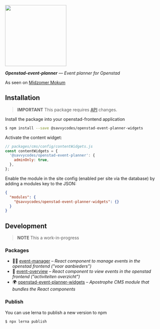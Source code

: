 <img src="https://openstad.org/uploads/attachments/ckf4445v042sbnl3wvq5yxb9y-logo-openstad2-3x.full.png" width="200"/>

_**Openstad-event-planner** — Event planner for Openstad_

As seen on [Midzomer Mokum](https://midzomermokum.nl)

## Installation

> **IMPORTANT** This package requires [API](https://github.com/savvycodes/openstad-api/tree/feat/event-planner) changes.

Install the package into your openstad-frontend application

```sh
$ npm install --save @savvycodes/openstad-event-planner-widgets
```

Activate the content widget:

```js
// packages/cms/config/contentWidgets.js
const contentWidgets = {
  '@savvycodes/openstad-event-planner': {
    adminOnly: true,
  },
};
```

Enable the module in the site config (enabled per site via the database) by adding a modules key to the JSON:

```json
{
  "modules": {
    "@savvycodes/openstad-event-planner-widgets": {}
  }
}
```

## Development

> **NOTE** This a work-in-progress

### Packages

- 🧑‍💼 [event-manager](packages/event-manager) – _React component to manage events in the openstad frontend ("voor aanbieders")_
- 🎉 [event-overview](packages/event-overview) – _React component to view events in the openstad frontend ("activiteiten overzicht")_
- 🌍 [openstad-event-planner-widgets](packages/openstad-event-planner-widgets) – _Apostrophe CMS module that bundles the React components_

### Publish

You can use lerna to publish a new version to npm

```sh
$ npx lerna publish
```
